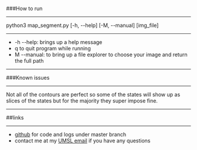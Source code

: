 ###How to run
___
python3 map_segment.py [-h, --help] [-M, --manual] [img_file]
___
- -h --help: brings up a help message
- q to quit program while running
- M --manual: to bring up a file explorer to choose your image and return the full path
___
###Known issues
___
Not all of the contours are perfect so some of the states will show up as slices of the states
but for the majority they super impose fine.
___
##links
___
- [github](www.https://github.com/ch3rc/segment "github account") for code and logs under master branch
- contact me at my [UMSL email](ch3rc@mail.umsl.edu) if you have any questions
